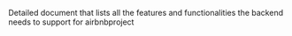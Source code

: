 Detailed document that lists all the features and functionalities the backend needs to support for airbnbproject